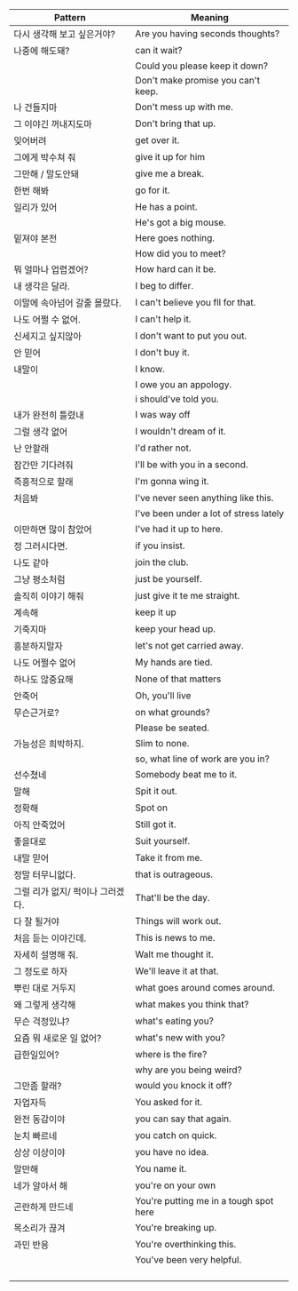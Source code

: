 | Pattern | Meaning |
| ------- | ------- |
| 다시 생각해 보고 싶은거야? | Are you having seconds thoughts? |
| 나중에 해도돼? | can it wait?|
| | Could you please keep it down? |
| | Don't make promise you can't keep.|
| 나 건들지마 | Don't mess up with me. |
| 그 이야긴 꺼내지도마 | Don't bring that up. |
| 잊어버려 | get over it.|
| 그에게 박수쳐 줘 | give it up for him |
| 그만해 / 말도안돼 | give me a break. |
| 한번 해봐 | go for it. |
| 일리가 있어 | He has a point. |
| | He's got a big mouse. |
| 밑져야 본전 | Here goes nothing. |
| | How did you to meet? |
| 뭐 얼마나 업렵겠어? | How hard can it be. |
| 내 생각은 달라. | I beg to differ. |
| 이말에 속아넘어 갈줄 몰랐다. | I can't believe you fll for that. |
| 나도 어쩔 수 없어. | I can't help it. |
| 신세지고 싶지않아 | I don't want to put you out. |
| 안 믿어 | I don't buy it. |
| 내말이 | I know. |
| | I owe you an appology. |
| | i should've told you. |
| 내가 완전히 틀렸내 | I was way off |
| 그럴 생각 없어 | I wouldn't dream of it. |
| 난 안할래 | I'd rather not. |
| 잠간만 기다려줘 | I'll be with you in a second. |
| 즉흥적으로 할래 | I'm gonna wing it. |
| 처음봐 | I've never seen anything like this. |
| | I've been under a lot of stress lately |
| 이만하면 많이 참았어 | I've had it up to here. |
| 정 그러시다면. | if you insist. |
| 나도 같아 | join the club. |
| 그냥 평소처럼 | just be yourself. |
| 솔직히 이야기 해줘 | just give it te me straight. |
| 계속해 | keep it up |
| 기죽지마 | keep your head up. |
| 흥분하지말자 | let's not get carried away. |
| 나도 어쩔수 없어 | My hands are tied. |
| 하나도 않중요해 | None of that matters |
| 안죽어 | Oh, you'll live |
| 무슨근거로? | on what grounds? |
| | Please be seated. |
| 가능성은 희박하지. | Slim to none. |
| | so, what line of work are you in?|
| 선수쳤네 | Somebody beat me to it. |
| 말해 | Spit it out. |
| 정확해 | Spot on |
| 아직 안죽었어 | Still got it. |
| 좋을대로 | Suit yourself. |
| 내말 믿어 | Take it from me. |
| 정말 터무니없다. | that is outrageous. |
| 그럴 리가 없지/ 퍽이나 그러겠다. | That'll be the day. |
| 다 잘 될거야 | Things will work out. |
| 처음 듣는 이야긴데. | This is news to me. |
| 자세히 설명해 줘. | Walt me thought it. |
| 그 정도로 하자 | We'll leave it at that. |
| 뿌린 대로 거두지 | what goes around comes around.|
| 왜 그렇게 생각해 | what makes you think that? |
| 무슨 걱정있냐?  | what's eating you? | 
| 요즘 뭐 새로운 일 없어? | what's new with you? |
| 급한일있어? | where is the fire? |
| | why are you being weird? |
| 그만좀 할래? | would you knock it off? |
| 자업자득 | You asked for it.|
| 완전 동감이야 | you can say that again. |
| 눈치 빠르네 | you catch on quick. |
| 상상 이상이야 | you have no idea. |
| 말만해 | You name it. |
| 네가 알아서 해| you're on your own|
| 곤란하게 만드네 | You're putting me in a tough spot here |
| 목소리가 끊겨 | You're breaking up. |
| 과민 반응| You're overthinking this. |
| | You've been very helpful. |
| | |
| | |
| | |
| | |